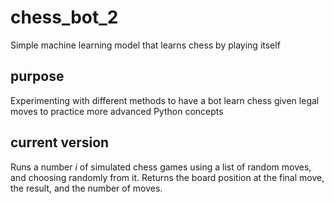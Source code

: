 # chess_bot_2
Simple machine learning model that learns chess by playing itself

## purpose
Experimenting with different methods to have a bot learn chess given legal moves to practice more advanced Python concepts

## current version
Runs a number *i* of simulated chess games using a list of random moves, and choosing randomly from it. Returns the board position at the final move, the result, and the number of moves.

